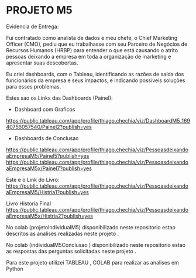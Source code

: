 # PROJETO M5

Evidencia de Entrega:

Fui contratado como analista de dados e meu chefe, o Chief Marketing Officer (CMO), pediu que eu trabalhasse com seu Parceiro de Negócios de Recursos Humanos (HRBP) para entender o que está causando o atrito pessoas deixando a empresa em toda a organização de marketing e apresentar suas descobertas.

Eu criei dashboards, com o Tableau, identificando as razões de saída dos funcionários da empresa e seus impactos, e indicando possíveis soluções para esses problemas.


Estes sao os Links das Dashboards (Painel):

- Dashboard com Graficos

https://public.tableau.com/app/profile/thiago.chechia/viz/DashboardM5_16940756057540/Painel2?publish=yes


- Dashboards de Conclusao
  
https://public.tableau.com/app/profile/thiago.chechia/viz/PessoasdeixandoaEmpresaM5/Painel5?publish=yes
https://public.tableau.com/app/profile/thiago.chechia/viz/PessoasdeixandoaEmpresaM5x/Painel7?publish=yes



Este e o Link do Livro:
https://public.tableau.com/app/profile/thiago.chechia/viz/PessoasdeixandoaEmpresaM5/Histria1?publish=yes

Livro Historia Final
https://public.tableau.com/app/profile/thiago.chechia/viz/PessoasdeixandoaEmpresaM5x/Histria2?publish=yes


No colab (projetoIndividualM5) disponibilizado neste repositorio estao descritos as analises realizadas neste projeto .

No colab (individualM5Conclusao ) disponibilizado neste repositorio estao as respostas das perguntas solicitadas neste projeto .

Para este projeto utilizei TABLEAU , COLAB para realizar as analises em Python
